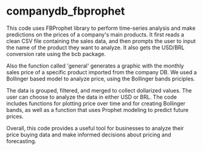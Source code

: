 # companydb_fbprophet

This code uses FBProphet library to perform time-series analysis and make predictions on the prices of a company's main products. It first reads a clean CSV file containing the sales data, and then prompts the user to input the name of the product they want to analyze. It also gets the USD/BRL conversion rate using the bcb package.

Also the function called 'general' generates a graphic with the monthly sales price of a specific product imported from the company DB.
We used a Bollinger based model to analyze price, using the Bollinger bands priciples.

The data is grouped, filtered, and merged to collect dollarized values. The user can choose to analyze the data in either USD or BRL. The code includes functions for plotting price over time and for creating Bollinger bands, as well as a function that uses Prophet modeling to predict future prices.

Overall, this code provides a useful tool for businesses to analyze their price buying data and make informed decisions about pricing and forecasting.
